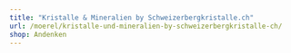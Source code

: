 ```yaml
---
title: "Kristalle & Mineralien by Schweizerbergkristalle.ch"
url: /moerel/kristalle-und-mineralien-by-schweizerbergkristalle-ch/
shop: Andenken
---
```

